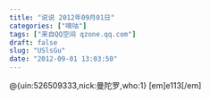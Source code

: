 ```yaml
---
title: "说说 2012年09月01日"
categories: ["嘀咕"]
tags: ["来自QQ空间 qzone.qq.com"]
draft: false
slug: "USlsGu"
date: "2012-09-01 13:03:50"
---
```


@{uin:526509333,nick:曼陀罗,who:1} [em]e113[/em]
